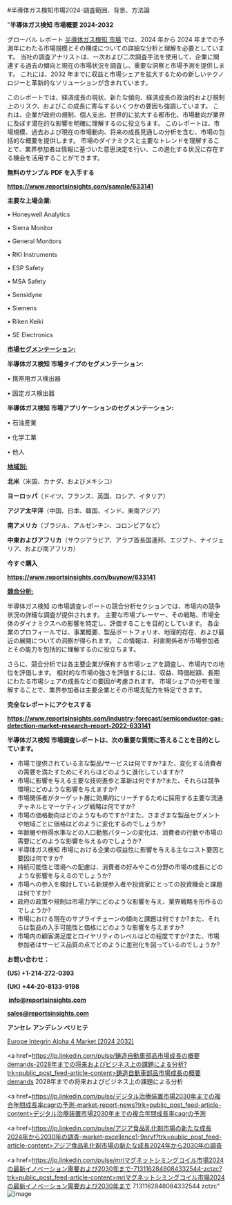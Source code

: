 #半導体ガス検知市場2024-調査範囲、背景、方法論

"<strong>半導体ガス検知 市場概要 2024-2032</strong>

グローバル レポート <a href=https://www.reportsinsights.com/sample/633141>半導体ガス検知 市場</a> では、2024 年から 2024 年までの予測年にわたる市場規模とその構成についての詳細な分析と理解を必要としています。 当社の調査アナリストは、一次および二次調査手法を使用して、企業に関連する過去の傾向と現在の市場状況を調査し、重要な洞察と市場予測を提供します。 これには、2032 年までに収益と市場シェアを拡大​​するための新しいテクノロジーと革新的なソリューションが含まれています。

このレポートでは、経済成長の現状、新たな傾向、経済成長の政治的および規制上のリスク、およびこの成長に寄与するいくつかの要因も強調しています。 これは、企業が政府の規制、個人支出、世界的に拡大する都市化、市場動向が業界に及ぼす潜在的な影響を明確に理解するのに役立ちます。 このレポートは、市場規模、過去および現在の市場動向、将来の成長見通しの分析を含む、市場の包括的な概要を提供します。 市場のダイナミクスと主要なトレンドを理解することで、業界参加者は情報に基づいた意思決定を行い、この進化する状況に存在する機会を活用することができます。

<strong><b>無料のサンプル PDF を入手する</b></strong>

<a href=https://www.reportsinsights.com/sample/633141><strong><u>https://www.reportsinsights.com/sample/633141</u></strong></a>

<strong>主要な上場企業:</strong>

• Honeywell Analytics

• Sierra Monitor

• General Monitors

• RKI Instruments

• ESP Safety

• MSA Safety

• Sensidyne

• Siemens

• Riken Keiki

• SE Electronics

<strong><u>市場セグメンテーション</u></strong><strong><u>:</u></strong>

<strong>半導体ガス検知 市場タイプのセグメンテーション:</strong>

• 携帯用ガス検出器

• 固定ガス検出器

<strong>半導体ガス検知 市場アプリケーションのセグメンテーション:</strong>

• 石油産業

• 化学工業

• 他人

<strong><u>地域別</u></strong><strong><u>:</u></strong>

<strong>北米</strong>（米国、カナダ、およびメキシコ）

<strong>ヨーロッパ</strong>（ドイツ、フランス、英国、ロシア、イタリア）

<strong>アジア太平洋</strong>（中国、日本、韓国、インド、東南アジア）

<strong>南アメリカ</strong>（ブラジル、アルゼンチン、コロンビアなど）

<strong>中東およびアフリカ</strong>（サウジアラビア、アラブ首長国連邦、エジプト、ナイジェリア、および南アフリカ）

<strong>今すぐ購入</strong>

<a href=https://www.reportsinsights.com/buynow/633141><strong><u>https://www.reportsinsights.com/buynow/633141</u></strong></a>

<strong><u>競合分析:</u></strong>

半導体ガス検知 の市場調査レポートの競合分析セクションでは、市場内の競争状況の詳細な調査が提供されます。 主要な市場プレーヤー、その戦略、市場全体のダイナミクスへの影響を特定し、評価することを目的としています。 各企業のプロフィールでは、事業概要、製品ポートフォリオ、地理的存在、および最近の展開についての洞察が得られます。 この情報は、利害関係者が市場参加者とその能力を包括的に理解するのに役立ちます。

さらに、競合分析では各主要企業が保有する市場シェアを調査し、市場内での地位を評価します。 相対的な市場の強さを評価するには、収益、時価総額、長期にわたる市場シェアの成長などの要因が考慮されます。 市場シェアの分布を理解することで、業界参加者は主要企業とその市場支配力を特定できます。

<strong>完全なレポートにアクセスする</strong>

<a href=https://www.reportsinsights.com/industry-forecast/semiconductor-gas-detection-market-research-report-2022-633141><strong><u><b>https://www.reportsinsights.com/industry-forecast/semiconductor-gas-detection-market-research-report-2022-633141</b></u></strong></a>

<strong><b>半導体ガス検知 市場調査レポートは、次の重要な質問に答えることを目的としています。</b></strong>
<ul>
  <li>市場で提供されている主な製品/サービスは何ですか?また、変化する消費者の需要を満たすためにそれらはどのように進化していますか?</li>
  <li>市場に影響を与える主要な技術進歩と革新は何ですか?また、それらは競争環境にどのような影響を与えますか?</li>
  <li>市場関係者がターゲット層に効果的にリーチするために採用する主要な流通チャネルとマーケティング戦略は何ですか?</li>
  <li>市場の価格動向はどのようなものですか?また、さまざまな製品セグメントや地域ごとに価格はどのように変化するのでしょうか?</li>
  <li>年齢層や所得水準などの人口動態パターンの変化は、消費者の行動や市場の需要にどのような影響を与えるのでしょうか?</li>
  <li>半導体ガス検知 市場における企業の収益性に影響を与える主なコスト要因と要因は何ですか?</li>
  <li>持続可能性と環境への配慮は、消費者の好みやこの分野の市場の成長にどのような影響を与えるのでしょうか?</li>
  <li>市場への参入を検討している新規参入者や投資家にとっての投資機会と課題は何ですか?</li>
  <li>政府の政策や規制は市場力学にどのような影響を与え、業界戦略を形作るのでしょうか?</li>
  <li>市場における現在のサプライチェーンの傾向と課題は何ですか?また、それらは製品の入手可能性と価格にどのような影響を与えますか?</li>
  <li>市場内の顧客満足度とロイヤリティのレベルはどの程度ですか?また、市場参加者はサービス品質の点でどのように差別化を図っているのでしょうか?</li>
</ul>
<strong>お問い合わせ：</strong>

<strong>(US) +1-214-272-0393</strong>

<strong>(UK) +44-20-8133-9198</strong>

<strong> </strong><a href=info@reportsinsights.com><strong><u>info@reportsinsights.com</u></strong></a>

<a href=sales@reportsinsights.com><strong><u>sales@reportsinsights.com</u></strong></a>

<strong>アンセレ アンデレン ベリヒテ</strong>

<a href=https://www.linkedin.com/pulse/europe-integrin-alpha-4-markets-strategic-view-pathway-ihizf/>Europe Integrin Alpha 4 Market [2024 2032]</a>

<a href=https://jp.linkedin.com/pulse/鋳造自動車部品市場成長の概要demands-2028年までの将来およびビジネス上の課題による分析?trk=public_post_feed-article-content>鋳造自動車部品市場成長の概要demands 2028年までの将来およびビジネス上の課題による分析</a>

<a href=https://jp.linkedin.com/pulse/デジタル治療装置市場2030年までの複合年間成長率cagrの予測-market-report-news?trk=public_post_feed-article-content>デジタル治療装置市場2030年までの複合年間成長率cagrの予測</a>

<a href=https://jp.linkedin.com/pulse/アジア食品乳化剤市場の新たな成長2024年から2030年の調査-market-excellence1-9nrvf?trk=public_post_feed-article-content>アジア食品乳化剤市場の新たな成長2024年から2030年の調査</a>

<a href=https://jp.linkedin.com/pulse/mriマグネットシミングコイル市場2024の最新イノベーション需要および2030年まで-7131162848084332544-zctzc?trk=public_post_feed-article-content>mriマグネットシミングコイル市場2024の最新イノベーション需要および2030年まで 7131162848084332544 zctzc</a>"
![image](https://github.com/aakesh123242/RIMarket/assets/158431203/10693e61-cb74-4e0d-a40d-b678f7ea0355)
